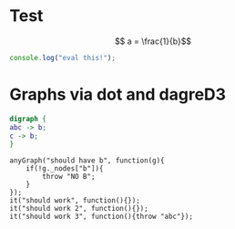 # Test

$$ a = \frac{1}{b}$$

```js
console.log("eval this!");
```

# Graphs via dot and dagreD3

```dot
digraph {
abc -> b;
c -> b;
}
```


```test
anyGraph("should have b", function(g){
    if(!g._nodes["b"]){
        throw "NO B";
    }
});
it("should work", function(){});
it("should work 2", function(){});
it("should work 3", function(){throw "abc"});
```
